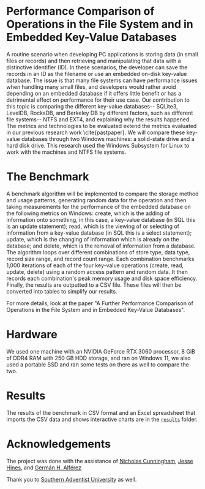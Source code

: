 # Performance Comparison of Operations in the File System and in Embedded Key-Value Databases
  A routine scenario when developing PC applications is storing data (in small files or records) and then retrieving and manipulating that data with a distinctive identifier (ID). In these scenarios, the developer can save the records in an ID as the filename or use an embedded on-disk key-value database. The issue is that many file systems can have performance issues when handling many small files, and developers would rather avoid depending on an embedded database if it offers little benefit or has a detrimental effect on performance for their use case. Our contribution to this topic is comparing the different key-value databases-- SQLite3, LevelDB, RocksDB, and Berkeley DB by different factors, such as different file systems-- NTFS and EXT4, and explaining why the results happened. The metrics and technologies to be evaluated extend the metrics evaluated in our previous research work \cite{pastpaper}. We will compare these key-value databases through two Windows machines: a solid-state drive and a hard disk drive. This research used the Windows Subsystem for Linux to work with the machines and NTFS file systems.

# The Benchmark
A benchmark algorithm will be implemented to compare the storage method and usage patterns, generating random data for the operation and then taking measurements for the performance of the embedded database on the following metrics on Windows: create, which is the adding of information onto something, in this case, a key-value database (in SQL this is an update statement); read, which is the viewing of or selecting of information from a key-value database (in SQL this is a select statement); update, which is the changing of information which is already on the database; and delete, which is the removal of information from a database. The algorithm loops over different combinations of store type, data type, record size range, and record count range. Each combination benchmarks 1,000 iterations of each of the four key-value operations (create, read, update, delete) using a random access pattern and random data. It then records each combination's peak memory usage and disk space efficiency. Finally, the results are outputted to a CSV file. These files will then be converted into tables to simplify our results. 

For more details, look at the paper "A Further Performance Comparison of Operations in the File System and in Embedded Key-Value Databases". 

# Hardware
We used one machine with an NVIDIA GeForce RTX 3060 processor, 8 GiB of DDR4 RAM with 250 GB HDD storage, and ran on Windows 11, we also used a portable SSD and ran some tests on there as well to compare the two. 

# Results
The results of the benchmark in CSV format and an Excel spreadsheet that imports the CSV data and shows interactive charts are in the [`results`](results) folder.

# Acknowledgements
The project was done with the assistance of [Nicholas Cunningham](https://github.com/thaamazingone), [Jesse Hines](https://github.com/jesse-r-s-hines), and [Germán H. Alférez](http://harveyalferez.com)

Thank you to [Southern Adventist University](southern.edu) as well. 
